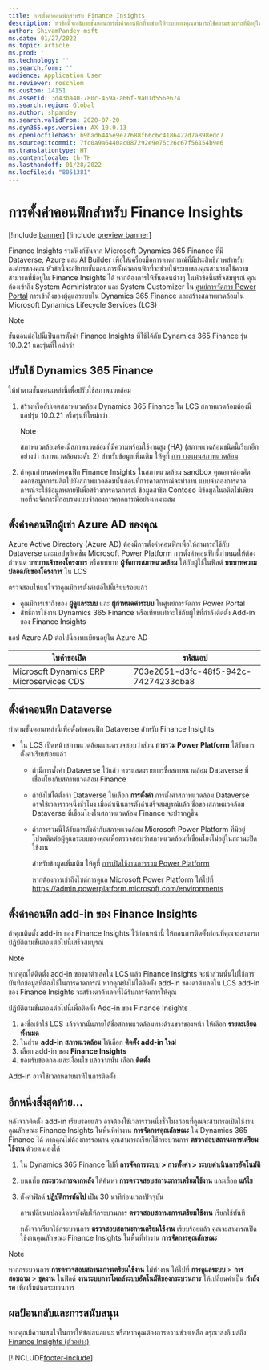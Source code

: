```yaml
---
title: การตั้งค่าคอนฟิกสำหรับ Finance Insights
description: หัวข้อนี้จะอธิบายขั้นตอนการตั้งค่าคอนฟิกที่จะช่วยให้ระบบของคุณสามารถใช้ความสามารถที่มีอยู่ใน Finance Insights ได้
author: ShivamPandey-msft
ms.date: 01/27/2022
ms.topic: article
ms.prod: ''
ms.technology: ''
ms.search.form: ''
audience: Application User
ms.reviewer: roschlom
ms.custom: 14151
ms.assetid: 3d43ba40-780c-459a-a66f-9a01d556e674
ms.search.region: Global
ms.author: shpandey
ms.search.validFrom: 2020-07-20
ms.dyn365.ops.version: AX 10.0.13
ms.openlocfilehash: b9bad6445e9e77688f66c6c4186422d7a898edd7
ms.sourcegitcommit: 7fc0a9a6440ac087292e9e76c26c67f56154b9e6
ms.translationtype: HT
ms.contentlocale: th-TH
ms.lasthandoff: 01/28/2022
ms.locfileid: "8051381"
---
```

# <a name="configuration-for-finance-insights"></a>การตั้งค่าคอนฟิกสำหรับ Finance Insights

[!include [banner](../includes/banner.md)]
[!include [preview banner](../includes/preview-banner.md)]

Finance Insights รวมฟังก์ชันจาก Microsoft Dynamics 365 Finance ที่มี Dataverse, Azure และ AI Builder เพื่อให้เครื่องมือการคาดการณ์ที่มีประสิทธิภาพสำหรับองค์กรของคุณ หัวข้อนี้จะอธิบายขั้นตอนการตั้งค่าคอนฟิกที่จะช่วยให้ระบบของคุณสามารถใช้ความสามารถที่มีอยู่ใน Finance Insights ได้ หากต้องการให้ขั้นตอนต่างๆ ในหัวข้อนี้เสร็จสมบูรณ์ คุณต้องเข้าถึง System Administrator และ System Customizer ใน [ศูนย์การจัดการ Power Portal](https://admin.powerplatform.microsoft.com/) การเข้าถึงของผู้ดูแลระบบใน Dynamics 365 Finance และสร้างสภาพแวดล้อมใน Microsoft Dynamics Lifecycle Services (LCS)

> [!NOTE]
> ขั้นตอนต่อไปนี้เป็นการตั้งค่า Finance Insights ที่ใช้ได้กับ Dynamics 365 Finance รุ่น 10.0.21 และรุ่นที่ใหม่กว่า

## <a name="deploy-dynamics-365-finance"></a>ปรับใช้ Dynamics 365 Finance

ให้ทำตามขั้นตอนเหล่านี้เพื่อปรับใช้สภาพแวดล้อม

1. สร้างหรืออัปเดตสภาพแวดล้อม Dynamics 365 Finance ใน LCS  สภาพแวดล้อมต้องมีแอปรุ่น 10.0.21 หรือรุ่นที่ใหม่กว่า

    > [!NOTE]
    > สภาพแวดล้อมต้องมีสภาพแวดล้อมที่มีความพร้อมใช้งานสูง (HA) (สภาพแวดล้อมชนิดนี้เรียกอีกอย่างว่า สภาพแวดล้อมระดับ 2) สำหรับข้อมูลเพิ่มเติม ให้ดูที่ [การวางแผนสภาพแวดล้อม](../../fin-ops-core/fin-ops/imp-lifecycle/environment-planning.md)

2. ถ้าคุณกําหนดค่าคอนฟิก Finance Insights ในสภาพแวดล้อม sandbox คุณอาจต้องคัดลอกข้อมูลการผลิตไปยังสภาพแวดล้อมนั้นก่อนที่การคาดการณ์จะทำงาน แบบจำลองการคาดการณ์จะใช้ข้อมูลหลายปีเพื่อสร้างการคาดการณ์ ข้อมูลสาธิต Contoso มีข้อมูลในอดีตไม่เพียงพอที่จะจัดการฝึกอบรมแบบจำลองการคาดการณ์อย่างเหมาะสม 

## <a name="configure-your-azure-ad-tenant"></a>ตั้งค่าคอนฟิกผู้เช่า Azure AD ของคุณ

Azure Active Directory (Azure AD) ต้องมีการตั้งค่าคอนฟิกเพื่อให้สามารถใช้กับ Dataverse และแอปพลิเคชัน Microsoft Power Platform การตั้งค่าคอนฟิกนี้กําหนดให้ต้องกำหนด **บทบาทเจ้าของโครงการ** หรือบทบาท **ผู้จัดการสภาพแวดล้อม** ให้กับผู้ใช้ในฟิลด์ **บทบาทความปลอดภัยของโครงการ** ใน LCS

ตรวจสอบให้แน่ใจว่าคุณมีการตั้งค่าต่อไปนี้เรียบร้อยแล้ว

- คุณมีการเข้าถึงของ **ผู้ดูแลระบบ** และ **ผู้กำหนดค่าระบบ** ในศูนย์การจัดการ Power Portal
- สิทธิ์การใช้งาน Dynamics 365 Finance หรือเทียบเท่าจะใช้กับผู้ใช้ที่กำลังติดตั้ง Add-in ของ Finance Insights

แอป Azure AD ต่อไปนี้ลงทะเบียนอยู่ใน Azure AD

|  ใบคำขอเปิด                             | รหัสแอป                               |
|------------------------------------------|--------------------------------------|
| Microsoft Dynamics ERP Microservices CDS | 703e2651-d3fc-48f5-942c-74274233dba8 |
    
## <a name="configure-dataverse"></a>ตั้งค่าคอนฟิก Dataverse

ทำตามขั้นตอนเหล่านี้เพื่อตั้งค่าคอนฟิก Dataverse สำหรับ Finance Insights

- ใน LCS เปิดหน้าสภาพแวดล้อมและตรวจสอบว่าส่วน **การรวม Power Platform** ได้รับการตั้งค่าเรียบร้อยแล้ว

    - ถ้ามีการตั้งค่า Dataverse ไว้แล้ว ควรแสดงรายการชื่อสภาพแวดล้อม Dataverse ที่เชื่อมโยงกับสภาพแวดล้อม Finance
    - ถ้ายังไม่ได้ตั้งค่า Dataverse ให้เลือก **การตั้งค่า** การตั้งค่าสภาพแวดล้อม Dataverse อาจใช้เวลาราวหนึ่งชั่วโมง เมื่อดำเนินการตั้งค่าเสร็จสมบูรณ์แล้ว ชื่อของสภาพแวดล้อม Dataverse ที่เชื่อมโยงในสภาพแวดล้อม Finance จะปรากฏขึ้น
    - ถ้าการรวมนี้ได้รับการตั้งค่ากับสภาพแวดล้อม Microsoft Power Platform ที่มีอยู่ โปรดติดต่อผู้ดูแลระบบของคุณเพื่อตรวจสอบว่าสภาพแวดล้อมที่เชื่อมโยงไม่อยู่ในสถานะปิดใช้งาน

        สำหรับข้อมูลเพิ่มเติม ให้ดูที่ [การเปิดใช้งานการรวม Power Platform](../../fin-ops-core/dev-itpro/power-platform/enable-power-platform-integration.md) 

        หากต้องการเข้าถึงไซต์การดูแล Microsoft Power Platform ให้ไปที่ <https://admin.powerplatform.microsoft.com/environments>

## <a name="configure-the-finance-insights-add-in"></a>ตั้งค่าคอนฟิก add-in ของ Finance Insights

ถ้าคุณติดตั้ง add-in ของ Finance Insights ไว้ก่อนหน้านี้ ให้ถอนการติดตั้งก่อนที่คุณจะสามารถปฏิบัติตามขั้นตอนต่อไปนี้เสร็จสมบูรณ์

> [!NOTE]
> หากคุณได้ติดตั้ง add-in ของดาต้าเลคใน LCS แล้ว Finance Insights จะนำส่วนนั้นไปใช้การบันทึกข้อมูลที่ต้องใช้ในการคาดการณ์ หากคุณยังไม่ได้ติดตั้ง add-in ของดาต้าเลคใน LCS add-in ของ Finance Insights จะสร้างดาต้าเลคที่ได้รับการจัดการให้คุณ

ปฏิบัติตามขั้นตอนต่อไปนี้เพื่อติดตั้ง Add-in ของ Finance Insights

1. ลงชื่อเข้าใช้ LCS แล้วจากนั้นภายใต้ชื่อสภาพแวดล้อมทางด้านขวาของหน้า ให้เลือก **รายละเอียดทั้งหมด**
2. ในส่วน **add-in สภาพแวดล้อม** ให้เลือก **ติดตั้ง add-in ใหม่**
3. เลือก add-in ของ **Finance Insights**
4. ยอมรับข้อตกลงและเงื่อนไข แล้วจากนั้น เลือก **ติดตั้ง**

Add-in อาจใช้เวลาหลายนาทีในการติดตั้ง

## <a name="one-last-thing"></a>อีกหนึ่งสิ่งสุดท้าย...

หลังจากติดตั้ง add-in เรียบร้อยแล้ว อาจต้องใช้เวลาราวหนึ่งชั่วโมงก่อนที่คุณจะสามารถเปิดใช้งานคุณลักษณะ Finance Insights ในพื้นที่ทำงาน **การจัดการคุณลักษณะ** ใน Dynamics 365 Finance ได้ หากคุณไม่ต้องการรอนาน คุณสามารถเรียกใช้กระบวนการ **ตรวจสอบสถานะการเตรียมใช้งาน** ด้วยตนเองได้ 

1. ใน Dynamics 365 Finance ไปที่ **การจัดการระบบ \> การตั้งค่า \> ระบบดำเนินการอัตโนมัติ**
2. บนแท็บ **กระบวนการฉากหลัง** ให้ค้นหา **การตรวจสอบสถานะการเตรียมใช้งาน** และเลือก **แก้ไข**
3. ตั้งค่าฟิลด์ **ปฏิบัติการถัดไป** เป็น 30 นาทีก่อนเวลาปัจจุบัน

   การเปลี่ยนแปลงนี้ควรบังคับให้กระบวนการ **ตรวจสอบสถานะการเตรียมใช้งาน** เรียกใช้ทันที

   หลังจากเรียกใช้กระบวนการ **ตรวจสอบสถานะการเตรียมใช้งาน** เรียบร้อยแล้ว คุณจะสามารถเปิดใช้งานคุณลักษณะ Finance Insights ในพื้นที่ทำงาน **การจัดการคุณลักษณะ**

> [!NOTE]
> หากกระบวนการ **การตรวจสอบสถานะการเตรียมใช้งาน** ไม่ทำงาน ให้ไปที่ **การดูแลระบบ** > **การสอบถาม** > **ชุดงาน** ในฟิลด์ **งานระบบการโพลล์ระบบอัตโนมัติของกระบวนการ** ให้เปลี่ยนค่าเป็น **กำลังรอ** เพื่อเริ่มต้นกระบวนการ 
> 
## <a name="feedback-and-support"></a>ผลป้อนกลับและการสนับสนุน

หากคุณมีความสนใจในการให้ข้อเสนอแนะ หรือหากคุณต้องการความช่วยเหลือ กรุณาส่งอีเมล์ถึง [Finance Insights (ตัวอย่าง)](mailto:fiap@microsoft.com)

[!INCLUDE[footer-include](../../includes/footer-banner.md)]
